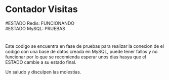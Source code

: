 # Contador Visitas
#ESTADO Redis: FUNCIONANDO<br>
#ESTADO MySQL: PRUEBAS
#
Este codigo se encuentra en fase de pruebas para realizar la conexion de el codigo con una base de datos creada en MySQL, puede tener fallos y no funcionar
por lo que se recomienda esperar unos dias hasya que el ESTADO cambie a su estado final.

Un saludo y disculpen las molestias.
